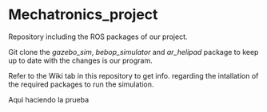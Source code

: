 # Mechatronics_project

Repository including the ROS packages of our project.

Git clone the _gazebo_sim_, _bebop_simulator_ and _ar_helipad_ package to keep up to date with the changes is our program.

Refer to the Wiki tab in this repository to get info. regarding the intallation of the required packages to run the simulation.


Aqui haciendo la prueba

